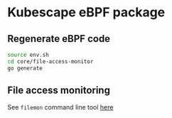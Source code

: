 # Kubescape eBPF package

## Regenerate eBPF code
```bash
source env.sh
cd core/file-access-monitor
go generate
```

## File access monitoring

See `filemon` command line tool [here](cmd/filemon/filemon.go)
